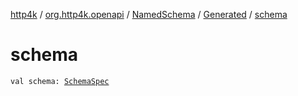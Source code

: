 [http4k](../../../index.md) / [org.http4k.openapi](../../index.md) / [NamedSchema](../index.md) / [Generated](index.md) / [schema](./schema.md)

# schema

`val schema: `[`SchemaSpec`](../../-schema-spec/index.md)